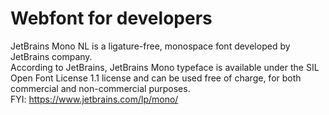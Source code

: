 # Webfont for developers
JetBrains Mono NL is a ligature-free, monospace font developed by JetBrains company. <br>
According to JetBrains, JetBrains Mono typeface is available under the SIL Open Font License 1.1 license and can be used free of charge, for both commercial and non-commercial purposes. <br>
FYI: https://www.jetbrains.com/lp/mono/
